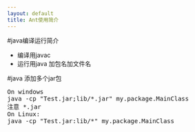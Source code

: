 ```yaml
---
layout: default
title: Ant使用简介
---
```

#java编译运行简介
- 编译用javac
- 运行用java 加包名加文件名

#java 添加多个jar包
<pre class="prettyprint" id="bash">
On windows
java -cp "Test.jar;lib/*.jar" my.package.MainClass
注意 *.jar
On Linux:
java -cp "Test.jar:lib/*" my.package.MainClass
</pre>